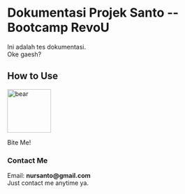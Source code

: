 # Dokumentasi Projek Santo -- Bootcamp RevoU
<p>
Ini adalah tes dokumentasi. <br>
Oke gaesh? <br></p>


## How to Use
<img src=./pic%20readme/bear1.png width="100" alt="bear"></img>
<p>Bite Me!</p>

### Contact Me
<p>Email: <b>nursanto@gmail.com</b> <br>
Just contact me anytime ya.
<br></p>